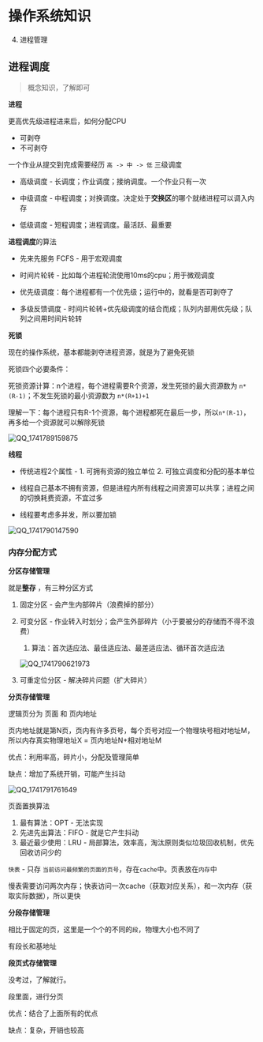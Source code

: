 # 操作系统知识

4. 进程管理





## 进程调度

> 概念知识，了解即可



**进程**

更高优先级进程进来后，如何分配CPU

- 可剥夺
- 不可剥夺



一个作业从提交到完成需要经历 `高 -> 中 -> 低` 三级调度

- 高级调度 - 长调度；作业调度；接纳调度。一个作业只有一次

- 中级调度 - 中程调度；对换调度。决定处于**交换区**的哪个就绪进程可以调入内存
- 低级调度 - 短程调度；进程调度。最活跃、最重要



**进程调度**的算法

- 先来先服务 FCFS - 用于宏观调度

- 时间片轮转 - 比如每个进程轮流使用10ms的cpu；用于微观调度

- 优先级调度：每个进程都有一个优先级；运行中的，就看是否可剥夺了

- 多级反馈调度 - 时间片轮转+优先级调度的结合而成；队列内部用优先级；队列之间用时间片轮转



**死锁**

现在的操作系统，基本都能剥夺进程资源，就是为了避免死锁

死锁四个必要条件：

死锁资源计算：n个进程，每个进程需要R个资源，发生死锁的最大资源数为 `n*(R-1)`；不发生死锁的最小资源数为 `n*(R+1)+1`

理解一下：每个进程只有R-1个资源，每个进程都死在最后一步，所以`n*(R-1)`，再多给一个资源就可以解除死锁 

![QQ_1741789159875](/Users/wplay/2025/senior_software_infra_docs/文老师/基础/assets/QQ_1741789159875.png)



**线程**

- 传统进程2个属性 - 1. 可拥有资源的独立单位 2. 可独立调度和分配的基本单位

- 线程自己基本不拥有资源，但是进程内所有线程之间资源可以共享；进程之间的切换耗费资源，不宜过多

- 线程要考虑多并发，所以要加锁

![QQ_1741790147590](/Users/wplay/2025/senior_software_infra_docs/文老师/基础/assets/QQ_1741790147590.png)



### 内存分配方式

**分区存储管理**

就是**整存** ，有三种分区方式

1. 固定分区 - 会产生内部碎片（浪费掉的部分）

2. 可变分区 - 作业转入时划分；会产生外部碎片（小于要被分的存储而不得不浪费）

   1. 算法：首次适应法、最佳适应法、最差适应法、循环首次适应法

   ![QQ_1741790621973](/Users/wplay/2025/senior_software_infra_docs/文老师/基础/assets/QQ_1741790621973.png)

3. 可重定位分区 - 解决碎片问题（扩大碎片）



**分页存储管理**

逻辑页分为 页面 和 页内地址

页内地址就是第N页，页内有许多页号，每个页号对应一个物理块号相对地址M，所以内存真实物理地址X = 页内地址N+相对地址M

优点：利用率高，碎片小，分配及管理简单

缺点：增加了系统开销，可能产生抖动

![QQ_1741791761649](/Users/wplay/2025/senior_software_infra_docs/文老师/基础/assets/QQ_1741791761649.png)

页面置换算法

1. 最有算法：OPT - 无法实现
2. 先进先出算法：FIFO - 就是它产生抖动
3. 最近最少使用：LRU - 局部算法，效率高，淘汰原则类似垃圾回收机制，优先回收访问少的



`快表` - 只存 `当前访问最频繁的页面的页号`，存在`cache`中。页表放在`内存`中

慢表需要访问两次内存；快表访问一次cache（获取对应关系），和一次内存（获取实际数据），所以更快



 **分段存储管理**

相比于固定的页，这里是一个个的不同的`段`，物理大小也不同了

有段长和基地址



**段页式存储管理**

没考过，了解就行。

段里面，进行分页

优点：结合了上面所有的优点

缺点：复杂，开销也较高


